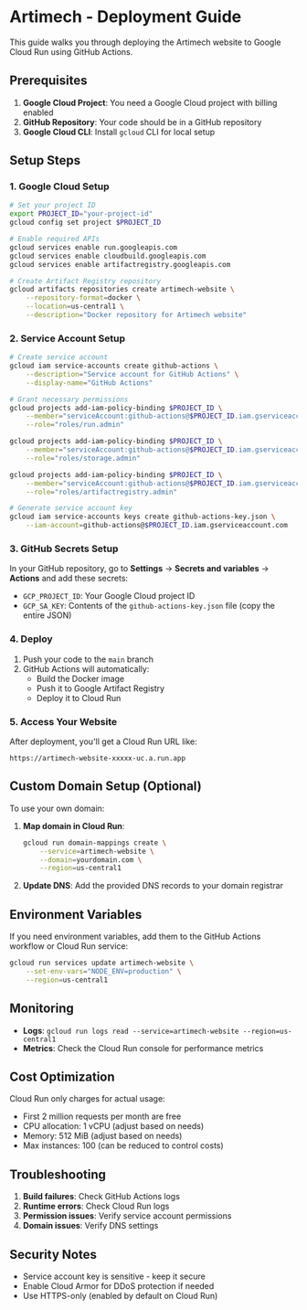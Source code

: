 # Artimech - Deployment Guide

This guide walks you through deploying the Artimech website to Google Cloud Run using GitHub Actions.

## Prerequisites

1. **Google Cloud Project**: You need a Google Cloud project with billing enabled
2. **GitHub Repository**: Your code should be in a GitHub repository
3. **Google Cloud CLI**: Install `gcloud` CLI for local setup

## Setup Steps

### 1. Google Cloud Setup

```bash
# Set your project ID
export PROJECT_ID="your-project-id"
gcloud config set project $PROJECT_ID

# Enable required APIs
gcloud services enable run.googleapis.com
gcloud services enable cloudbuild.googleapis.com
gcloud services enable artifactregistry.googleapis.com

# Create Artifact Registry repository
gcloud artifacts repositories create artimech-website \
    --repository-format=docker \
    --location=us-central1 \
    --description="Docker repository for Artimech website"
```

### 2. Service Account Setup

```bash
# Create service account
gcloud iam service-accounts create github-actions \
    --description="Service account for GitHub Actions" \
    --display-name="GitHub Actions"

# Grant necessary permissions
gcloud projects add-iam-policy-binding $PROJECT_ID \
    --member="serviceAccount:github-actions@$PROJECT_ID.iam.gserviceaccount.com" \
    --role="roles/run.admin"

gcloud projects add-iam-policy-binding $PROJECT_ID \
    --member="serviceAccount:github-actions@$PROJECT_ID.iam.gserviceaccount.com" \
    --role="roles/storage.admin"

gcloud projects add-iam-policy-binding $PROJECT_ID \
    --member="serviceAccount:github-actions@$PROJECT_ID.iam.gserviceaccount.com" \
    --role="roles/artifactregistry.admin"

# Generate service account key
gcloud iam service-accounts keys create github-actions-key.json \
    --iam-account=github-actions@$PROJECT_ID.iam.gserviceaccount.com
```

### 3. GitHub Secrets Setup

In your GitHub repository, go to **Settings** → **Secrets and variables** → **Actions** and add these secrets:

- `GCP_PROJECT_ID`: Your Google Cloud project ID
- `GCP_SA_KEY`: Contents of the `github-actions-key.json` file (copy the entire JSON)

### 4. Deploy

1. Push your code to the `main` branch
2. GitHub Actions will automatically:
   - Build the Docker image
   - Push it to Google Artifact Registry
   - Deploy it to Cloud Run

### 5. Access Your Website

After deployment, you'll get a Cloud Run URL like:
```
https://artimech-website-xxxxx-uc.a.run.app
```

## Custom Domain Setup (Optional)

To use your own domain:

1. **Map domain in Cloud Run**:
   ```bash
   gcloud run domain-mappings create \
       --service=artimech-website \
       --domain=yourdomain.com \
       --region=us-central1
   ```

2. **Update DNS**: Add the provided DNS records to your domain registrar

## Environment Variables

If you need environment variables, add them to the GitHub Actions workflow or Cloud Run service:

```bash
gcloud run services update artimech-website \
    --set-env-vars="NODE_ENV=production" \
    --region=us-central1
```

## Monitoring

- **Logs**: `gcloud run logs read --service=artimech-website --region=us-central1`
- **Metrics**: Check the Cloud Run console for performance metrics

## Cost Optimization

Cloud Run only charges for actual usage:
- First 2 million requests per month are free
- CPU allocation: 1 vCPU (adjust based on needs)
- Memory: 512 MiB (adjust based on needs)
- Max instances: 100 (can be reduced to control costs)

## Troubleshooting

1. **Build failures**: Check GitHub Actions logs
2. **Runtime errors**: Check Cloud Run logs
3. **Permission issues**: Verify service account permissions
4. **Domain issues**: Verify DNS settings

## Security Notes

- Service account key is sensitive - keep it secure
- Enable Cloud Armor for DDoS protection if needed
- Use HTTPS-only (enabled by default on Cloud Run) 